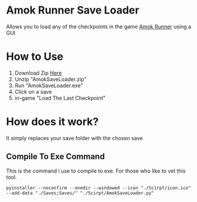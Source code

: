 # Amok Runner Save Loader
Allows you to load any of the checkpoints in the game [Amok Runner](https://store.steampowered.com/app/2077650/Amok_Runner/) using a GUI

# How to Use
1. Download Zip [Here](https://github.com/lejara/AmokRunnerSaveLoader/releases)
2. Unzip "AmokSaveLoader.zip"
3. Run "AmokSaveLoader.exe"
4. Click on a save
5. in-game "Load The Last Checkpoint"

# How does it work?
It simply replaces your save folder with the chosen save

## Compile To Exe Command
This is the command i use to compile to exe. For those who like to vet this tool.
```
pyinstaller --noconfirm --onedir --windowed --icon "./Scirpt/icon.ico" --add-data "./Saves;Saves/" "./Scirpt/AmokSaveLoader.py"
```

